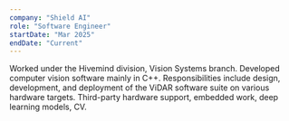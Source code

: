 ```yaml
---
company: "Shield AI"
role: "Software Engineer"
startDate: "Mar 2025"
endDate: "Current"
---
```


Worked under the Hivemind division, Vision Systems branch. Developed computer vision software mainly in C++.
Responsibilities include design, development, and deployment of the ViDAR software suite on various hardware
targets. Third-party hardware support, embedded work, deep learning models, CV.
